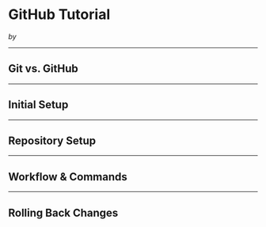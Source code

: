 # GitHub Tutorial

_by <Alana Liu>_

---
## Git vs. GitHub



---
## Initial Setup



---
## Repository Setup



---
## Workflow & Commands



---
## Rolling Back Changes